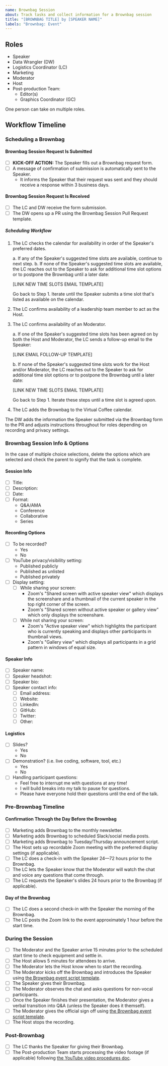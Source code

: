 ```yaml
---
name: Brownbag Session
about: Track tasks and collect information for a Brownbag session
title: "[BROWNBAG TITLE] by [SPEAKER NAME]"
labels: "Brownbag: Event"
---
```


## Roles

- Speaker
- Data Wrangler (DW)
- Logistics Coordinator (LC)
- Marketing
- Moderator
- Host
- Post-production Team:
  - Editor(s)
  - Graphics Coordinator (GC)

One person can take on multiple roles.

## Workflow Timeline

### Scheduling a Brownbag

#### Brownbag Session Request Is Submitted

- [ ] **KICK-OFF ACTION:** The Speaker fills out a Brownbag request form.
- [ ] A message of confirmation of submission is automatically sent to the Speaker.
  - It informs the Speaker that their request was sent and they should receive a response within 3 business days.

#### Brownbag Session Request Is Received

- [ ] The LC and DW receive the form submission.
- [ ] The DW opens up a PR using the Brownbag Session Pull Request template.

##### Scheduling Workflow

1. The LC checks the calendar for availability in order of the Speaker's preferred dates.

   a. If any of the Speaker's suggested time slots are available, continue to next step.
   b. If none of the Speaker's suggested time slots are available, the LC reaches out to the Speaker to ask for additional time slot options or to postpone the Brownbag until a later date:

   [LINK NEW TIME SLOTS EMAIL TEMPLATE] <!-- TODO -->

   Go back to Step 1. Iterate until the Speaker submits a time slot that's listed as available on the calendar.

2. The LC confirms availability of a leadership team member to act as the Host.
3. The LC confirms availability of an Moderator.

   a. If one of the Speaker's suggested time slots has been agreed on by both the Host and Moderator, the LC sends a follow-up email to the Speaker:

   [LINK EMAIL FOLLOW-UP TEMPLATE] <!-- TODO -->

   b. If none of the Speaker's suggested time slots work for the Host and/or Moderator, the LC reaches out to the Speaker to ask for additional time slot options or to postpone the Brownbag until a later date:

   [LINK NEW TIME SLOTS EMAIL TEMPLATE] <!-- TODO -->

   Go back to Step 1. Iterate these steps until a time slot is agreed upon.

4. The LC adds the Brownbag to the Virtual Coffee calendar.

The DW adds the information the Speaker submitted via the Brownbag form to the PR and adjusts instructions throughout for roles depending on recording and privacy settings.

### Brownbag Session Info & Options

In the case of multiple choice selections, delete the options which are selected and check the parent to signify that the task is complete.

#### Session Info

- [ ] Title:
- [ ] Description:
- [ ] Date:
- [ ] Format:
  - Q&A/AMA
  - Conference
  - Collaborative
  - Series

#### Recording Options

- [ ] To be recorded?
  - Yes
  - No
- [ ] YouTube privacy/visibility setting:
  - Published publicly
  - Published as unlisted
  - Published privately
- [ ] Display setting:
  - [ ] While sharing your screen:
    - Zoom's "Shared screen with active speaker view" which displays the screenshare and a thumbnail of the current speaker in the top right corner of the screen.
    - Zoom's "Shared screen without active speaker or gallery view" which only displays the screenshare.
  - [ ] While not sharing your screen:
    - Zoom's "Active speaker view" which highlights the participant who is currently speaking and displays other participants in thumbnail views.
    - Zoom's "Gallery view" which displays all participants in a grid pattern in windows of equal size.

#### Speaker Info

- [ ] Speaker name:
- [ ] Speaker headshot:
- [ ] Speaker bio:
- [ ] Speaker contact info:
  - [ ] Email address:
  - [ ] Website:
  - [ ] LinkedIn:
  - [ ] GitHub:
  - [ ] Twitter:
  - [ ] Other:

#### Logistics

- [ ] Slides?
  - Yes
  - No
- [ ] Demonstration? (i.e. live coding, software, tool, etc.)
  - Yes
  - No
- [ ] Handling participant questions:
  - Feel free to interrupt me with questions at any time!
  - I will build breaks into my talk to pause for questions.
  - Please have everyone hold their questions until the end of the talk.

### Pre-Brownbag Timeline

#### Confirmation Through the Day Before the Brownbag

- [ ] Marketing adds Brownbag to the monthly newsletter.
- [ ] Marketing adds Brownbag to scheduled Slack/social media posts.
- [ ] Marketing adds Brownbag to Tuesday/Thursday announcement script.
- [ ] The Host sets up recordable Zoom meeting with the preferred display settings (if applicable).
- [ ] The LC does a check-in with the Speaker 24—72 hours prior to the Brownbag.
- [ ] The LC lets the Speaker know that the Moderator will watch the chat and voice any questions that come through.
- [ ] The LC requests the Speaker's slides 24 hours prior to the Brownbag (if applicable).

#### Day of the Brownbag

- [ ] The LC does a second check-in with the Speaker the morning of the Brownbag.
- [ ] The LC posts the Zoom link to the event approximately 1 hour before the start time.

### During the Session

- [ ] The Moderator and the Speaker arrive 15 minutes prior to the scheduled start time to check equipment and settle in.
- [ ] The Host allows 5 minutes for attendees to arrive.
- [ ] The Moderator lets the Host know when to start the recording.
- [ ] The Moderator kicks off the Brownbag and introduces the Speaker using [the Brownbag event script template](/brownbags/event-script-template.md#intro).
- [ ] The Speaker gives their Brownbag.
- [ ] The Moderator observes the chat and asks questions for non-vocal participants.
- [ ] Once the Speaker finishes their presentation, the Moderator gives a verbal transition into Q&A (unless the Speaker does it themself).
- [ ] The Moderator gives the official sign off using [the Brownbag event script template](/brownbags/event-script-template.md#outro).
- [ ] The Host stops the recording.

### Post-Brownbag

- [ ] The LC thanks the Speaker for giving their Brownbag.
- [ ] The Post-production Team starts processing the video footage (if applicable) following [the YouTube video procedures doc](/procedures/youtube.md).
